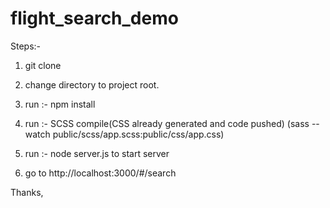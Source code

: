 # flight_search_demo
Steps:-

1. git clone 

2. change directory to project root.

3. run :- npm install

4. run :- SCSS compile(CSS already generated and code pushed) (sass --watch public/scss/app.scss:public/css/app.css)

5. run :- node server.js                to start server 

6. go to http://localhost:3000/#/search

Thanks,
